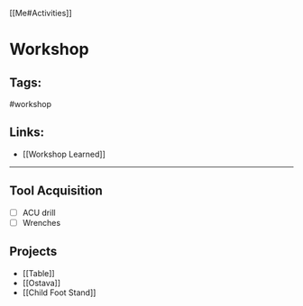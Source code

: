 [[Me#Activities]]

# Workshop

## Tags:
#workshop

## Links:
- [[Workshop Learned]]
---

## Tool Acquisition
- [ ] ACU drill
- [ ] Wrenches

## Projects
- [[Table]]
- [[Ostava]]
- [[Child Foot Stand]]
